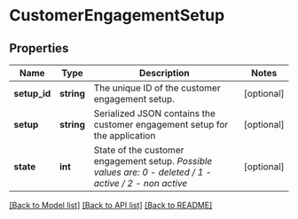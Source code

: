 # CustomerEngagementSetup

## Properties
Name | Type | Description | Notes
------------ | ------------- | ------------- | -------------
**setup_id** | **string** | The unique ID of the customer engagement setup. | [optional] 
**setup** | **string** | Serialized JSON contains the customer engagement setup for the application | [optional] 
**state** | **int** | State of the customer engagement setup. *Possible values are: 0 - deleted / 1 - active / 2 - non active* | [optional] 

[[Back to Model list]](../../README.md#documentation-for-models) [[Back to API list]](../../README.md#documentation-for-api-endpoints) [[Back to README]](../../README.md)

